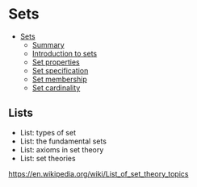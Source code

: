 # Sets

- [Sets](01-sets/README.md)
  - [Summary](01-sets/00-summary.md)
  - [Introduction to sets](01-sets/01-introduction.md)
  - [Set properties](01-sets/02-properties.md)
  - [Set specification](01-sets/03-specification.md)
  - [Set membership](01-sets/04-membership.md)
  - [Set cardinality](01-sets/06-cardinality.md)



## Lists

- List: types of set
- List: the fundamental sets
- List: axioms in set theory
- List: set theories

https://en.wikipedia.org/wiki/List_of_set_theory_topics
